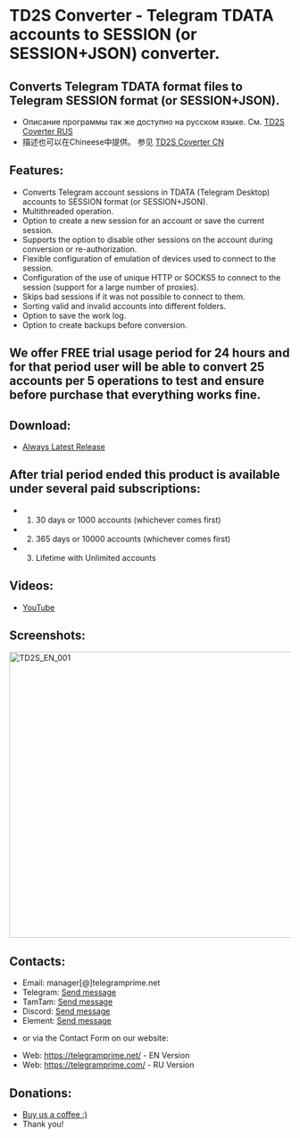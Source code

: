 # TD2S Converter - Telegram TDATA accounts to SESSION (or SESSION+JSON) converter.
## Converts Telegram TDATA format files to Telegram SESSION format (or SESSION+JSON).
 
 * Описание программы так же доступно на русском языке. См. [TD2S Coverter RUS](https://github.com/telegram-prime/Telegram-TData-to-Session-Converter-RU/)
 * 描述也可以在Chineese中提供。 参见 [TD2S Coverter CN](https://github.com/telegram-prime/Telegram-TData-to-Session-Converter-CN)


## Features:
 - Converts Telegram account sessions in TDATA (Telegram Desktop) accounts to SESSION format (or SESSION+JSON).
 - Multithreaded operation.
 - Option to create a new session for an account or save the current session.
 - Supports the option to disable other sessions on the account during conversion or re-authorization.
 - Flexible configuration of emulation of devices used to connect to the session.
 - Configuration of the use of unique HTTP or SOCKS5 to connect to the session (support for a large number of proxies).
 - Skips bad sessions if it was not possible to connect to them.
 - Sorting valid and invalid accounts into different folders.
 - Option to save the work log.
 - Option to create backups before conversion.


## We offer FREE trial usage period for 24 hours and for that period user will be able to convert 25 accounts per 5 operations to test and ensure before purchase that everything works fine. 

## Download:
 - [Always Latest Release](https://github.com/telegram-prime/Telegram-TData-to-Session-Converter/releases/latest)


## After trial period ended this product is available under several paid subscriptions: 
- 1.  30 days or 1000 accounts (whichever comes first)
- 2.  365 days or 10000 accounts (whichever comes first)
- 3.  Lifetime with Unlimited accounts


## Videos:
- [YouTube](https://youtu.be/hpfbXPWjLqs)


## Screenshots:
<img width="512" alt="TD2S_EN_001" src="https://github.com/user-attachments/assets/be1de50d-d6df-4f43-bf25-b5db6eb39345" />




##  Contacts:
- Email:    manager[@]telegramprime.net
- Telegram: [Send message](https://telegramprime.net/telegram-contact)
- TamTam:   [Send message](https://telegramprime.net/tamtam-contact)
- Discord:  [Send message](https://telegramprime.net/discord-contact)
- Element:  [Send message](https://telegramprime.net/element-contact)

* or via the Contact Form on our website:
- Wеb: https://telegramprime.net/ - EN Version
- Wеb: https://telegramprime.com/ - RU Version


## Donations:
* [Buy us a coffee :)](https://nowpayments.io/donation/telegramprime)
* Thank you!






